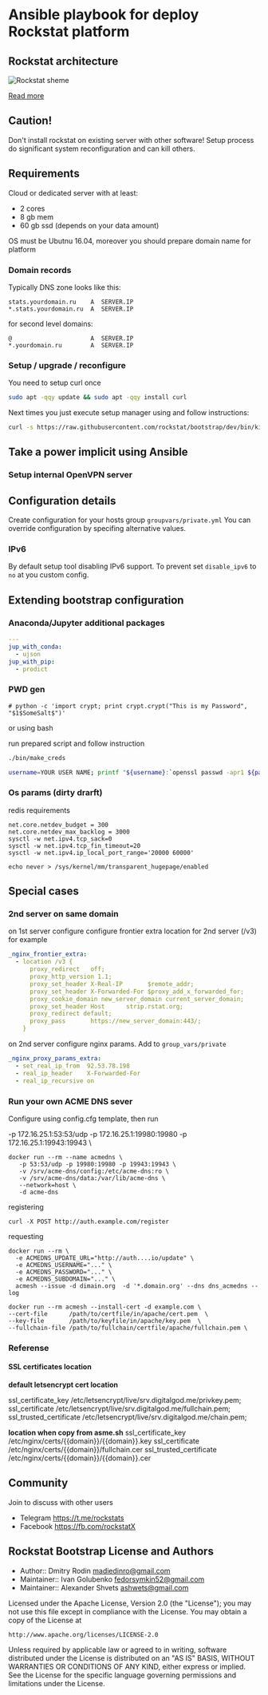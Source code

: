 # Ansible playbook for deploy Rockstat platform

## Rockstat architecture

![Rockstat sheme](https://rockstat.ru/media/rockstat_v3_arch.png?3)

[Read more](https://rockstat.ru/about)

## Caution!

Don't install rockstat on existing server with other software! 
Setup process do significant system reconfiguration and can kill others.


## Requirements

Cloud or dedicated server with at least:

- 2 cores
- 8 gb mem
- 60 gb ssd (depends on your data amount)

OS must be Ubutnu 16.04, moreover you should prepare domain name for platform

### Domain records

Typically DNS zone looks like this:

```
stats.yourdomain.ru    A  SERVER.IP
*.stats.yourdomain.ru  A  SERVER.IP
```

for second level domains:

```
@                      A  SERVER.IP
*.yourdomain.ru        A  SERVER.IP
```

### Setup / upgrade / reconfigure

You need to setup curl once

```bash
sudo apt -qqy update && sudo apt -qqy install curl
```

Next times you just execute setup manager using and follow instructions:

```bash
curl -s https://raw.githubusercontent.com/rockstat/bootstrap/dev/bin/kickstart | sudo -E bash -

```




## Take a power implicit using Ansible 


### Setup internal OpenVPN server


## Configuration details

Create configuration for your hosts group `groupvars/private.yml`
You can override configuration by specifing alternative values.

### IPv6

By default setup tool disabling IPv6 support.
To prevent set `disable_ipv6` to `no` at you custom config.

## Extending bootstrap configuration



### Anaconda/Jupyter additional packages


```yaml
---
jup_with_conda:
  - ujson
jup_with_pip:
  - prodict
```

### PWD gen

    # python -c 'import crypt; print crypt.crypt("This is my Password", "$1$SomeSalt$")'

or using bash

run prepared script and follow instruction
 
```bash
./bin/make_creds
```


```bash
username=YOUR USER NAME; printf "${username}:`openssl passwd -apr1 ${password}`\n"
```

### Os params (dirty drarft)

redis requirements

    net.core.netdev_budget = 300 
    net.core.netdev_max_backlog = 3000
    sysctl -w net.ipv4.tcp_sack=0
    sysctl -w net.ipv4.tcp_fin_timeout=20
    sysctl -w net.ipv4.ip_local_port_range='20000 60000'

    echo never > /sys/kernel/mm/transparent_hugepage/enabled

## Special cases

### 2nd server on same domain

on 1st server configure configure frontier extra location for 2nd server (/v3) for example

```yaml
_nginx_frontier_extra:
  - location /v3 {
      proxy_redirect   off;
      proxy_http_version 1.1;
      proxy_set_header X-Real-IP       $remote_addr;
      proxy_set_header X-Forwarded-For $proxy_add_x_forwarded_for;
      proxy_cookie_domain new_server_domain current_server_domain;
      proxy_set_header Host      strip.rstat.org;
      proxy_redirect default;
      proxy_pass       https://new_server_domain:443/;
    }
```

on 2nd server configure nginx params. Add to `group_vars/private` 

```yaml
_nginx_proxy_params_extra:
  - set_real_ip_from  92.53.78.198
  - real_ip_header    X-Forwarded-For
  - real_ip_recursive on
```

### Run your own ACME DNS sever

Configure using config.cfg template, then run


   -p 172.16.25.1:53:53/udp -p 172.16.25.1:19980:19980 -p 172.16.25.1:19943:19943 \
```
docker run --rm --name acmedns \
   -p 53:53/udp -p 19980:19980 -p 19943:19943 \
   -v /srv/acme-dns/config:/etc/acme-dns:ro \
   -v /srv/acme-dns/data:/var/lib/acme-dns \
   --network=host \
   -d acme-dns
```

registering

```
curl -X POST http://auth.example.com/register
```

requesting 

```
docker run --rm \
  -e ACMEDNS_UPDATE_URL="http://auth....io/update" \
  -e ACMEDNS_USERNAME="..." \
  -e ACMEDNS_PASSWORD="..." \
  -e ACMEDNS_SUBDOMAIN="..." \
  acmesh --issue -d dimain.org  -d '*.domain.org' --dns dns_acmedns --log
```

```
docker run --rm acmesh --install-cert -d example.com \
--cert-file      /path/to/certfile/in/apache/cert.pem  \
--key-file       /path/to/keyfile/in/apache/key.pem  \
--fullchain-file /path/to/fullchain/certfile/apache/fullchain.pem \
```

### Referense

#### SSL certificates location

**default letsencrypt cert location**

ssl_certificate_key /etc/letsencrypt/live/srv.digitalgod.me/privkey.pem;
ssl_certificate     /etc/letsencrypt/live/srv.digitalgod.me/fullchain.pem;
ssl_trusted_certificate /etc/letsencrypt/live/srv.digitalgod.me/chain.pem;

**location when copy from asme.sh**
ssl_certificate_key     /etc/nginx/certs/{{domain}}/{{domain}}.key
ssl_certificate         /etc/nginx/certs/{{domain}}/fullchain.cer
ssl_trusted_certificate /etc/nginx/certs/{{domain}}/{{domain}}.cer

## Community

Join to discuss with other users

* Telegram https://t.me/rockstats
* Facebook https://fb.com/rockstatX

## Rockstat Bootstrap License and Authors

* Author:: Dmitry Rodin <madiedinro@gmail.com>
* Maintainer:: Ivan Golubenko <fedorsymkin52@gmail.com>
* Maintainer:: Alexander Shvets <ashwets@gmail.com>

Licensed under the Apache License, Version 2.0 (the "License");
you may not use this file except in compliance with the License.
You may obtain a copy of the License at

    http://www.apache.org/licenses/LICENSE-2.0

Unless required by applicable law or agreed to in writing, software
distributed under the License is distributed on an "AS IS" BASIS,
WITHOUT WARRANTIES OR CONDITIONS OF ANY KIND, either express or implied.
See the License for the specific language governing permissions and
limitations under the License.
